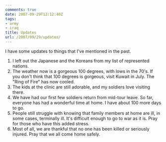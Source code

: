 ```yaml
---
comments: true
date: 2007-09-29T12:12:40Z
tags:
- army
- iraq
title: Updates
url: /2007/09/29/updates/
---
```


<p>I have some updates to things that I've mentioned in the past.</p>
<ol>
<li>I left out the Japanese and the Koreans from my list of represented nations.</li>
<li>The weather now is a gorgeous 100 degrees, with lows in the 70's. If you don't think that 100 degrees is gorgeous, visit Kuwait in July. The "Ring of Fire" has now cooled.</li>
<li>The kids at the clinic are still adorable, and my soldiers love visiting there.</li>
<li>We have had our first few soldiers return from mid-tour leave. So far, everyone has had a wonderful time at home. I have about 100 more days to go.</li>
<li>People still struggle with knowing that family members at home are ill, in some cases, terminally ill. It's difficult enough to go to war as it is. Pray for those who have this added stress.</li>
<li>Most of all, we are thankful that no one has been killed or seriously injured. Pray that we all come home safely.</li>
</ol>
